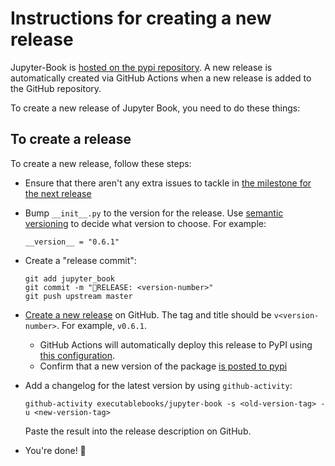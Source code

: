 # Instructions for creating a new release

Jupyter-Book is [hosted on the pypi repository](https://pypi.org/project/jupyter-book/).
A new release is automatically created via GitHub Actions
when a new release is added to the GitHub repository.

To create a new release of Jupyter Book, you need to do these things:

## To create a release

To create a new release, follow these steps:

- Ensure that there aren't any extra issues to tackle in
   [the milestone for the next release](https://github.com/executablebooks/jupyter-book/milestones?direction=asc&sort=due_date)
- Bump `__init__.py` to the version for the release. Use
  [semantic versioning](https://semver.org/) to decide what version to choose.
  For example:

  ```
  __version__ = "0.6.1"
  ```
- Create a "release commit":

  ```
  git add jupyter_book
  git commit -m "🚀RELEASE: <version-number>"
  git push upstream master
  ```
- [Create a new release](https://github.com/executablebooks/jupyter-book/releases/new) on GitHub.
  The tag and title should be `v<version-number>`. For example, `v0.6.1`.
  - GitHub Actions will automatically deploy this release to PyPI using
    [this configuration](https://github.com/executablebooks/jupyter-book/blob/master/.github/workflows/tests.yml#L86).
  - Confirm that a new version of the package [is posted to pypi](https://pypi.org/project/jupyter-book/)
- Add a changelog for the latest version by using `github-activity`:

  ```
  github-activity executablebooks/jupyter-book -s <old-version-tag> -u <new-version-tag>
  ```

  Paste the result into the release description on GitHub.
- You're done! 🎉
